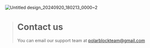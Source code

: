 ![Untitled design_20240920_180213_0000~2](https://github.com/user-attachments/assets/321a96b4-6a39-4126-83a7-b9306f996cb3)


> # Contact us
> You can email our support team at [polarblockteam@gmail.com](mailto:polarblockteam@gmail.com)
